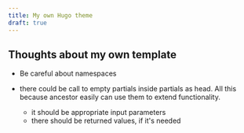 ```yaml
---
title: My own Hugo theme
draft: true
---
```


## Thoughts about my own template

- Be careful about namespaces

- there could be call to empty partials inside partials as head. All this because ancestor easily can use them to extend functionality.
  - it should be appropriate input parameters
  - there should be returned values, if it's needed
<!--stackedit_data:
eyJoaXN0b3J5IjpbLTIxMjYxNDk0NDYsLTIwNjE0MzE5NDhdfQ
==
-->